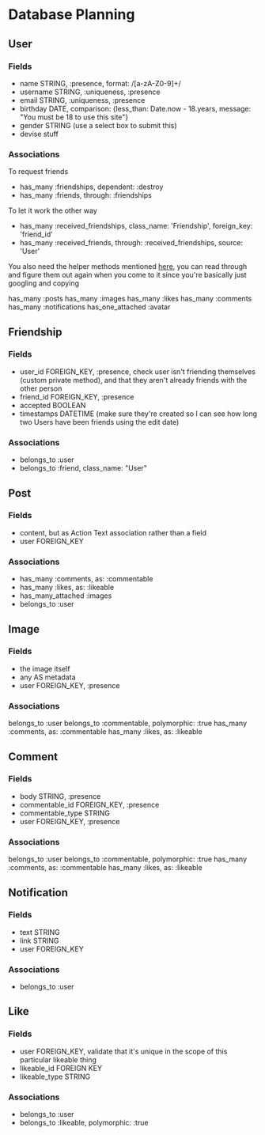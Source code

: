 # Database Planning

## User
### Fields
- name STRING, :presence, format: /[a-zA-Z0-9]+/
- username STRING, :uniqueness, :presence
- email STRING, :uniqueness, :presence
- birthday DATE, comparison: {less_than: Date.now - 18.years, message: "You must be 18 to use this site"}
- gender STRING (use a select box to submit this)
- devise stuff

### Associations
To request friends
- has_many :friendships, dependent: :destroy
- has_many :friends, through: :friendships

To let it work the other way
- has_many :received_friendships, class_name: 'Friendship', foreign_key: 'friend_id'
- has_many :received_friends, through: :received_friendships, source: 'User'

You also need the helper methods mentioned [here](https://stackoverflow.com/questions/49213989/implement-a-friendship-model-with-has-and-belongs-to-many-in-rails), you can read through and figure them out again when you come to it since you're basically just googling and copying

has_many :posts
has_many :images
has_many :likes
has_many :comments
has_many :notifications
has_one_attached :avatar

## Friendship
### Fields
- user_id FOREIGN_KEY, :presence, check user isn't friending themselves (custom private method), and that they aren't already friends with the other person
- friend_id FOREIGN_KEY, :presence
- accepted BOOLEAN
- timestamps DATETIME (make sure they're created so I can see how long two Users have been friends using the edit date)

### Associations
- belongs_to :user
- belongs_to :friend, class_name: "User"


<!-- TODO: I'm using ActionText for this -->
## Post
### Fields
- content, but as Action Text association rather than a field
- user FOREIGN_KEY

### Associations
- has_many :comments, as: :commentable
- has_many :likes, as: :likeable
- has_many_attached :images
- belongs_to :user


<!-- TODO: I'm using ActiveStorage for these -->
## Image
### Fields
- the image itself
- any AS metadata
- user FOREIGN_KEY, :presence

### Associations
belongs_to :user
belongs_to :commentable, polymorphic: :true
has_many :comments, as: :commentable
has_many :likes, as: :likeable


## Comment
### Fields
- body STRING, :presence
- commentable_id FOREIGN_KEY, :presence
- commentable_type STRING
- user FOREIGN_KEY, :presence

### Associations
belongs_to :user
belongs_to :commentable, polymorphic: :true
has_many :comments, as: :commentable
has_many :likes, as: :likeable

<!-- Make sure you can comment on comments -->

## Notification
### Fields
- text STRING
- link STRING
- user FOREIGN_KEY

### Associations
- belongs_to :user


## Like
### Fields
- user FOREIGN_KEY, validate that it's unique in the scope of this particular likeable thing
- likeable_id FOREIGN KEY
- likeable_type STRING

### Associations
- belongs_to :user
- belongs_to :likeable, polymorphic: :true